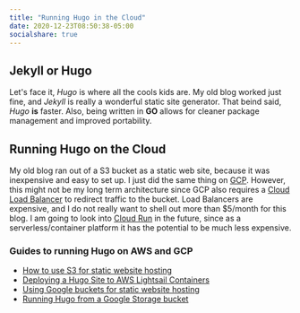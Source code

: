 ```yaml
---
title: "Running Hugo in the Cloud"
date: 2020-12-23T08:50:38-05:00
socialshare: true
---
```


## Jekyll or Hugo
Let's face it, _Hugo_ is where all the cools kids are. My old blog worked just fine, and _Jekyll_ is really a wonderful static site generator. That beind said, _Hugo_ **is** faster.  Also, being written in **GO** allows for cleaner package management and improved portability.

## Running Hugo on the Cloud
My old blog ran out of a S3 bucket as a static web site, because it was inexpensive and easy to set up.  I just did the same thing on [GCP](https://cloud.google.com/storage/docs/hosting-static-website).  However, this might not be my long term architecture since GCP also requires a [Cloud Load Balancer](https://cloud.google.com/load-balancing) to redirect traffic to the bucket.  Load Balancers are expensive, and I do not really want to shell out more than $5/month for this blog.  I am going to look into [Cloud Run](https://cloud.google.com/run) in the future, since as a serverless/container platform it has the potential to be much less expensive.

### Guides to running Hugo on AWS and GCP
- [How to use S3 for static website hosting](https://docs.aws.amazon.com/AmazonS3/latest/user-guide/static-website-hosting.html)
- [Deploying a Hugo Site to AWS Lightsail Containers](https://www.jeremymorgan.com/tutorials/golang/how-to-deploy-hugo-aws-lightsail-containers/)
- [Using Google buckets for static website hosting](https://cloud.google.com/storage/docs/hosting-static-website)
- [Running Hugo from a Google Storage bucket](https://pretired.dazwilkin.com/posts/200930/)

